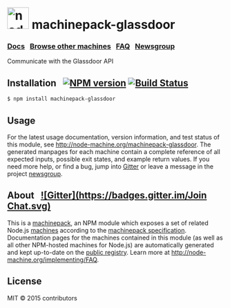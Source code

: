 
<h1>
  <a href="http://node-machine.org" title="Node-Machine public registry"><img alt="node-machine logo" title="Node-Machine Project" src="http://node-machine.org/images/machine-anthropomorph-for-white-bg.png" width="50" /></a>
  machinepack-glassdoor
</h1>

### [Docs](http://node-machine.org/machinepack-glassdoor) &nbsp; [Browse other machines](http://node-machine.org/machinepacks) &nbsp;  [FAQ](http://node-machine.org/implementing/FAQ)  &nbsp;  [Newsgroup](https://groups.google.com/forum/?hl=en#!forum/node-machine)

Communicate with the Glassdoor API


## Installation &nbsp; [![NPM version](https://badge.fury.io/js/machinepack-glassdoor.svg)](http://badge.fury.io/js/machinepack-glassdoor) [![Build Status](https://travis-ci.org/mikermcneil/machinepack-glassdoor.png?branch=master)](https://travis-ci.org/mikermcneil/machinepack-glassdoor)

```sh
$ npm install machinepack-glassdoor
```

## Usage

For the latest usage documentation, version information, and test status of this module, see <a href="http://node-machine.org/machinepack-glassdoor" title="Communicate with the Glassdoor API (for node.js)">http://node-machine.org/machinepack-glassdoor</a>.  The generated manpages for each machine contain a complete reference of all expected inputs, possible exit states, and example return values.  If you need more help, or find a bug, jump into [Gitter](https://gitter.im/node-machine/general) or leave a message in the project [newsgroup](https://groups.google.com/forum/?hl=en#!forum/node-machine).

## About  &nbsp; [![Gitter](https://badges.gitter.im/Join Chat.svg)](https://gitter.im/node-machine/general?utm_source=badge&utm_medium=badge&utm_campaign=pr-badge&utm_content=badge)

This is a [machinepack](http://node-machine.org/machinepacks), an NPM module which exposes a set of related Node.js [machines](http://node-machine.org/spec/machine) according to the [machinepack specification](http://node-machine.org/spec/machinepack).
Documentation pages for the machines contained in this module (as well as all other NPM-hosted machines for Node.js) are automatically generated and kept up-to-date on the <a href="http://node-machine.org" title="Public machine registry for Node.js">public registry</a>.
Learn more at <a href="http://node-machine.org/implementing/FAQ" title="Machine Project FAQ (for implementors)">http://node-machine.org/implementing/FAQ</a>.

## License

MIT &copy; 2015 contributors

